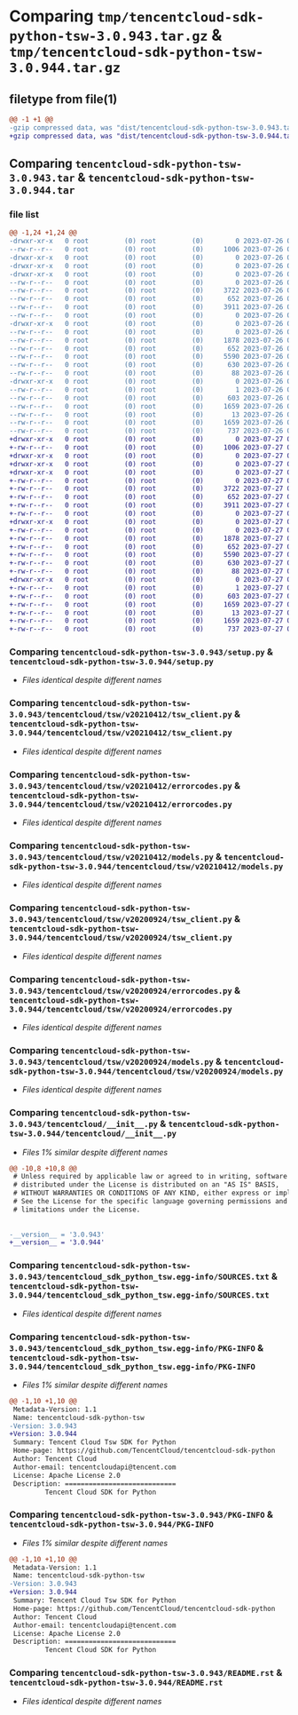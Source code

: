# Comparing `tmp/tencentcloud-sdk-python-tsw-3.0.943.tar.gz` & `tmp/tencentcloud-sdk-python-tsw-3.0.944.tar.gz`

## filetype from file(1)

```diff
@@ -1 +1 @@
-gzip compressed data, was "dist/tencentcloud-sdk-python-tsw-3.0.943.tar", last modified: Wed Jul 26 00:47:41 2023, max compression
+gzip compressed data, was "dist/tencentcloud-sdk-python-tsw-3.0.944.tar", last modified: Thu Jul 27 02:27:01 2023, max compression
```

## Comparing `tencentcloud-sdk-python-tsw-3.0.943.tar` & `tencentcloud-sdk-python-tsw-3.0.944.tar`

### file list

```diff
@@ -1,24 +1,24 @@
-drwxr-xr-x   0 root         (0) root         (0)        0 2023-07-26 00:47:41.000000 tencentcloud-sdk-python-tsw-3.0.943/
--rw-r--r--   0 root         (0) root         (0)     1006 2023-07-26 00:47:41.000000 tencentcloud-sdk-python-tsw-3.0.943/setup.py
-drwxr-xr-x   0 root         (0) root         (0)        0 2023-07-26 00:47:41.000000 tencentcloud-sdk-python-tsw-3.0.943/tencentcloud/
-drwxr-xr-x   0 root         (0) root         (0)        0 2023-07-26 00:47:41.000000 tencentcloud-sdk-python-tsw-3.0.943/tencentcloud/tsw/
-drwxr-xr-x   0 root         (0) root         (0)        0 2023-07-26 00:47:41.000000 tencentcloud-sdk-python-tsw-3.0.943/tencentcloud/tsw/v20210412/
--rw-r--r--   0 root         (0) root         (0)        0 2023-07-26 00:47:41.000000 tencentcloud-sdk-python-tsw-3.0.943/tencentcloud/tsw/v20210412/__init__.py
--rw-r--r--   0 root         (0) root         (0)     3722 2023-07-26 00:47:41.000000 tencentcloud-sdk-python-tsw-3.0.943/tencentcloud/tsw/v20210412/tsw_client.py
--rw-r--r--   0 root         (0) root         (0)      652 2023-07-26 00:47:41.000000 tencentcloud-sdk-python-tsw-3.0.943/tencentcloud/tsw/v20210412/errorcodes.py
--rw-r--r--   0 root         (0) root         (0)     3911 2023-07-26 00:47:41.000000 tencentcloud-sdk-python-tsw-3.0.943/tencentcloud/tsw/v20210412/models.py
--rw-r--r--   0 root         (0) root         (0)        0 2023-07-26 00:47:41.000000 tencentcloud-sdk-python-tsw-3.0.943/tencentcloud/tsw/__init__.py
-drwxr-xr-x   0 root         (0) root         (0)        0 2023-07-26 00:47:41.000000 tencentcloud-sdk-python-tsw-3.0.943/tencentcloud/tsw/v20200924/
--rw-r--r--   0 root         (0) root         (0)        0 2023-07-26 00:47:41.000000 tencentcloud-sdk-python-tsw-3.0.943/tencentcloud/tsw/v20200924/__init__.py
--rw-r--r--   0 root         (0) root         (0)     1878 2023-07-26 00:47:41.000000 tencentcloud-sdk-python-tsw-3.0.943/tencentcloud/tsw/v20200924/tsw_client.py
--rw-r--r--   0 root         (0) root         (0)      652 2023-07-26 00:47:41.000000 tencentcloud-sdk-python-tsw-3.0.943/tencentcloud/tsw/v20200924/errorcodes.py
--rw-r--r--   0 root         (0) root         (0)     5590 2023-07-26 00:47:41.000000 tencentcloud-sdk-python-tsw-3.0.943/tencentcloud/tsw/v20200924/models.py
--rw-r--r--   0 root         (0) root         (0)      630 2023-07-26 00:47:41.000000 tencentcloud-sdk-python-tsw-3.0.943/tencentcloud/__init__.py
--rw-r--r--   0 root         (0) root         (0)       88 2023-07-26 00:47:41.000000 tencentcloud-sdk-python-tsw-3.0.943/setup.cfg
-drwxr-xr-x   0 root         (0) root         (0)        0 2023-07-26 00:47:41.000000 tencentcloud-sdk-python-tsw-3.0.943/tencentcloud_sdk_python_tsw.egg-info/
--rw-r--r--   0 root         (0) root         (0)        1 2023-07-26 00:47:41.000000 tencentcloud-sdk-python-tsw-3.0.943/tencentcloud_sdk_python_tsw.egg-info/dependency_links.txt
--rw-r--r--   0 root         (0) root         (0)      603 2023-07-26 00:47:41.000000 tencentcloud-sdk-python-tsw-3.0.943/tencentcloud_sdk_python_tsw.egg-info/SOURCES.txt
--rw-r--r--   0 root         (0) root         (0)     1659 2023-07-26 00:47:41.000000 tencentcloud-sdk-python-tsw-3.0.943/tencentcloud_sdk_python_tsw.egg-info/PKG-INFO
--rw-r--r--   0 root         (0) root         (0)       13 2023-07-26 00:47:41.000000 tencentcloud-sdk-python-tsw-3.0.943/tencentcloud_sdk_python_tsw.egg-info/top_level.txt
--rw-r--r--   0 root         (0) root         (0)     1659 2023-07-26 00:47:41.000000 tencentcloud-sdk-python-tsw-3.0.943/PKG-INFO
--rw-r--r--   0 root         (0) root         (0)      737 2023-07-26 00:47:41.000000 tencentcloud-sdk-python-tsw-3.0.943/README.rst
+drwxr-xr-x   0 root         (0) root         (0)        0 2023-07-27 02:27:01.000000 tencentcloud-sdk-python-tsw-3.0.944/
+-rw-r--r--   0 root         (0) root         (0)     1006 2023-07-27 02:27:01.000000 tencentcloud-sdk-python-tsw-3.0.944/setup.py
+drwxr-xr-x   0 root         (0) root         (0)        0 2023-07-27 02:27:01.000000 tencentcloud-sdk-python-tsw-3.0.944/tencentcloud/
+drwxr-xr-x   0 root         (0) root         (0)        0 2023-07-27 02:27:01.000000 tencentcloud-sdk-python-tsw-3.0.944/tencentcloud/tsw/
+drwxr-xr-x   0 root         (0) root         (0)        0 2023-07-27 02:27:01.000000 tencentcloud-sdk-python-tsw-3.0.944/tencentcloud/tsw/v20210412/
+-rw-r--r--   0 root         (0) root         (0)        0 2023-07-27 02:27:01.000000 tencentcloud-sdk-python-tsw-3.0.944/tencentcloud/tsw/v20210412/__init__.py
+-rw-r--r--   0 root         (0) root         (0)     3722 2023-07-27 02:27:01.000000 tencentcloud-sdk-python-tsw-3.0.944/tencentcloud/tsw/v20210412/tsw_client.py
+-rw-r--r--   0 root         (0) root         (0)      652 2023-07-27 02:27:01.000000 tencentcloud-sdk-python-tsw-3.0.944/tencentcloud/tsw/v20210412/errorcodes.py
+-rw-r--r--   0 root         (0) root         (0)     3911 2023-07-27 02:27:01.000000 tencentcloud-sdk-python-tsw-3.0.944/tencentcloud/tsw/v20210412/models.py
+-rw-r--r--   0 root         (0) root         (0)        0 2023-07-27 02:27:01.000000 tencentcloud-sdk-python-tsw-3.0.944/tencentcloud/tsw/__init__.py
+drwxr-xr-x   0 root         (0) root         (0)        0 2023-07-27 02:27:01.000000 tencentcloud-sdk-python-tsw-3.0.944/tencentcloud/tsw/v20200924/
+-rw-r--r--   0 root         (0) root         (0)        0 2023-07-27 02:27:01.000000 tencentcloud-sdk-python-tsw-3.0.944/tencentcloud/tsw/v20200924/__init__.py
+-rw-r--r--   0 root         (0) root         (0)     1878 2023-07-27 02:27:01.000000 tencentcloud-sdk-python-tsw-3.0.944/tencentcloud/tsw/v20200924/tsw_client.py
+-rw-r--r--   0 root         (0) root         (0)      652 2023-07-27 02:27:01.000000 tencentcloud-sdk-python-tsw-3.0.944/tencentcloud/tsw/v20200924/errorcodes.py
+-rw-r--r--   0 root         (0) root         (0)     5590 2023-07-27 02:27:01.000000 tencentcloud-sdk-python-tsw-3.0.944/tencentcloud/tsw/v20200924/models.py
+-rw-r--r--   0 root         (0) root         (0)      630 2023-07-27 02:27:01.000000 tencentcloud-sdk-python-tsw-3.0.944/tencentcloud/__init__.py
+-rw-r--r--   0 root         (0) root         (0)       88 2023-07-27 02:27:01.000000 tencentcloud-sdk-python-tsw-3.0.944/setup.cfg
+drwxr-xr-x   0 root         (0) root         (0)        0 2023-07-27 02:27:01.000000 tencentcloud-sdk-python-tsw-3.0.944/tencentcloud_sdk_python_tsw.egg-info/
+-rw-r--r--   0 root         (0) root         (0)        1 2023-07-27 02:27:01.000000 tencentcloud-sdk-python-tsw-3.0.944/tencentcloud_sdk_python_tsw.egg-info/dependency_links.txt
+-rw-r--r--   0 root         (0) root         (0)      603 2023-07-27 02:27:01.000000 tencentcloud-sdk-python-tsw-3.0.944/tencentcloud_sdk_python_tsw.egg-info/SOURCES.txt
+-rw-r--r--   0 root         (0) root         (0)     1659 2023-07-27 02:27:01.000000 tencentcloud-sdk-python-tsw-3.0.944/tencentcloud_sdk_python_tsw.egg-info/PKG-INFO
+-rw-r--r--   0 root         (0) root         (0)       13 2023-07-27 02:27:01.000000 tencentcloud-sdk-python-tsw-3.0.944/tencentcloud_sdk_python_tsw.egg-info/top_level.txt
+-rw-r--r--   0 root         (0) root         (0)     1659 2023-07-27 02:27:01.000000 tencentcloud-sdk-python-tsw-3.0.944/PKG-INFO
+-rw-r--r--   0 root         (0) root         (0)      737 2023-07-27 02:27:01.000000 tencentcloud-sdk-python-tsw-3.0.944/README.rst
```

### Comparing `tencentcloud-sdk-python-tsw-3.0.943/setup.py` & `tencentcloud-sdk-python-tsw-3.0.944/setup.py`

 * *Files identical despite different names*

### Comparing `tencentcloud-sdk-python-tsw-3.0.943/tencentcloud/tsw/v20210412/tsw_client.py` & `tencentcloud-sdk-python-tsw-3.0.944/tencentcloud/tsw/v20210412/tsw_client.py`

 * *Files identical despite different names*

### Comparing `tencentcloud-sdk-python-tsw-3.0.943/tencentcloud/tsw/v20210412/errorcodes.py` & `tencentcloud-sdk-python-tsw-3.0.944/tencentcloud/tsw/v20210412/errorcodes.py`

 * *Files identical despite different names*

### Comparing `tencentcloud-sdk-python-tsw-3.0.943/tencentcloud/tsw/v20210412/models.py` & `tencentcloud-sdk-python-tsw-3.0.944/tencentcloud/tsw/v20210412/models.py`

 * *Files identical despite different names*

### Comparing `tencentcloud-sdk-python-tsw-3.0.943/tencentcloud/tsw/v20200924/tsw_client.py` & `tencentcloud-sdk-python-tsw-3.0.944/tencentcloud/tsw/v20200924/tsw_client.py`

 * *Files identical despite different names*

### Comparing `tencentcloud-sdk-python-tsw-3.0.943/tencentcloud/tsw/v20200924/errorcodes.py` & `tencentcloud-sdk-python-tsw-3.0.944/tencentcloud/tsw/v20200924/errorcodes.py`

 * *Files identical despite different names*

### Comparing `tencentcloud-sdk-python-tsw-3.0.943/tencentcloud/tsw/v20200924/models.py` & `tencentcloud-sdk-python-tsw-3.0.944/tencentcloud/tsw/v20200924/models.py`

 * *Files identical despite different names*

### Comparing `tencentcloud-sdk-python-tsw-3.0.943/tencentcloud/__init__.py` & `tencentcloud-sdk-python-tsw-3.0.944/tencentcloud/__init__.py`

 * *Files 1% similar despite different names*

```diff
@@ -10,8 +10,8 @@
 # Unless required by applicable law or agreed to in writing, software
 # distributed under the License is distributed on an "AS IS" BASIS,
 # WITHOUT WARRANTIES OR CONDITIONS OF ANY KIND, either express or implied.
 # See the License for the specific language governing permissions and
 # limitations under the License.
 
 
-__version__ = '3.0.943'
+__version__ = '3.0.944'
```

### Comparing `tencentcloud-sdk-python-tsw-3.0.943/tencentcloud_sdk_python_tsw.egg-info/SOURCES.txt` & `tencentcloud-sdk-python-tsw-3.0.944/tencentcloud_sdk_python_tsw.egg-info/SOURCES.txt`

 * *Files identical despite different names*

### Comparing `tencentcloud-sdk-python-tsw-3.0.943/tencentcloud_sdk_python_tsw.egg-info/PKG-INFO` & `tencentcloud-sdk-python-tsw-3.0.944/tencentcloud_sdk_python_tsw.egg-info/PKG-INFO`

 * *Files 1% similar despite different names*

```diff
@@ -1,10 +1,10 @@
 Metadata-Version: 1.1
 Name: tencentcloud-sdk-python-tsw
-Version: 3.0.943
+Version: 3.0.944
 Summary: Tencent Cloud Tsw SDK for Python
 Home-page: https://github.com/TencentCloud/tencentcloud-sdk-python
 Author: Tencent Cloud
 Author-email: tencentcloudapi@tencent.com
 License: Apache License 2.0
 Description: ============================
         Tencent Cloud SDK for Python
```

### Comparing `tencentcloud-sdk-python-tsw-3.0.943/PKG-INFO` & `tencentcloud-sdk-python-tsw-3.0.944/PKG-INFO`

 * *Files 1% similar despite different names*

```diff
@@ -1,10 +1,10 @@
 Metadata-Version: 1.1
 Name: tencentcloud-sdk-python-tsw
-Version: 3.0.943
+Version: 3.0.944
 Summary: Tencent Cloud Tsw SDK for Python
 Home-page: https://github.com/TencentCloud/tencentcloud-sdk-python
 Author: Tencent Cloud
 Author-email: tencentcloudapi@tencent.com
 License: Apache License 2.0
 Description: ============================
         Tencent Cloud SDK for Python
```

### Comparing `tencentcloud-sdk-python-tsw-3.0.943/README.rst` & `tencentcloud-sdk-python-tsw-3.0.944/README.rst`

 * *Files identical despite different names*

